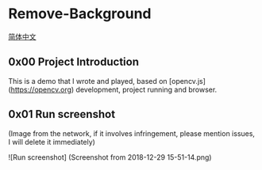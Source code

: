 # Remove-Background

[简体中文](./readme-zh.md)

## 0x00 Project Introduction
This is a demo that I wrote and played, based on [opencv.js] (https://opencv.org) development, project running and browser.

## 0x01 Run screenshot
(Image from the network, if it involves infringement, please mention issues, I will delete it immediately)

![Run screenshot] (Screenshot from 2018-12-29 15-51-14.png)
